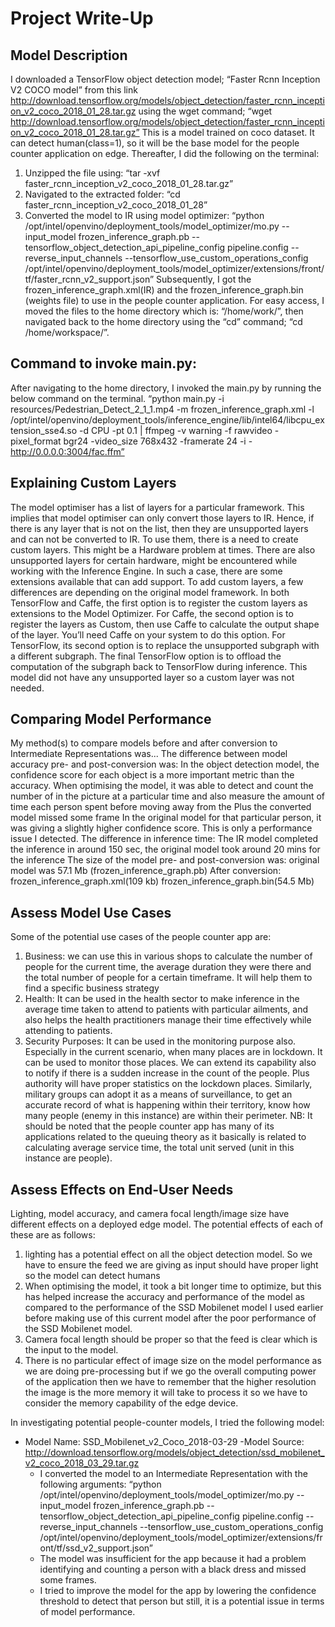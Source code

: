 # Project Write-Up
## Model Description
I downloaded a TensorFlow object detection model; “Faster Rcnn Inception V2 COCO model” from this link http://download.tensorflow.org/models/object_detection/faster_rcnn_inception_v2_coco_2018_01_28.tar.gz using the wget command; “wget http://download.tensorflow.org/models/object_detection/faster_rcnn_inception_v2_coco_2018_01_28.tar.gz”
This is a model trained on coco dataset. It can detect human(class=1), so it will be the base model for the people counter application on edge.
Thereafter, I did the following on the terminal:
1. Unzipped the file using: “tar -xvf faster_rcnn_inception_v2_coco_2018_01_28.tar.gz”
2. Navigated to the extracted folder: “cd faster_rcnn_inception_v2_coco_2018_01_28”
3. Converted the model to IR using model optimizer: “python /opt/intel/openvino/deployment_tools/model_optimizer/mo.py --input_model frozen_inference_graph.pb --tensorflow_object_detection_api_pipeline_config pipeline.config --reverse_input_channels --tensorflow_use_custom_operations_config /opt/intel/openvino/deployment_tools/model_optimizer/extensions/front/tf/faster_rcnn_v2_support.json”
Subsequently, I got the frozen_inference_graph.xml(IR) and the frozen_inference_graph.bin (weights file) to use in the people counter application. For easy access, I moved the files to the home directory which is: “/home/work/”, then navigated back to the home directory using the “cd” command; “cd /home/workspace/”.
## Command to invoke main.py: 
After navigating to the home directory, I invoked the main.py by running the below command on the terminal.
“python main.py -i resources/Pedestrian_Detect_2_1_1.mp4 -m frozen_inference_graph.xml -l /opt/intel/openvino/deployment_tools/inference_engine/lib/intel64/libcpu_extension_sse4.so -d CPU -pt 0.1 | ffmpeg -v warning -f rawvideo -pixel_format bgr24 -video_size 768x432 -framerate 24 -i - http://0.0.0.0:3004/fac.ffm”
## Explaining Custom Layers
The model optimiser has a list of layers for a particular framework. This implies that model optimiser can only convert those layers to IR. Hence, if there is any layer that is not on the list, then they are unsupported layers and can not be converted to IR. To use them, there is a need to create custom layers. This might be a Hardware problem at times. There are also unsupported layers for certain hardware, might be encountered while working with the Inference Engine. In such a case, there are some extensions available that can add support.
To add custom layers, a few differences are depending on the original model framework. In both TensorFlow and Caffe, the first option is to register the custom layers as extensions to the Model Optimizer.
For Caffe, the second option is to register the layers as Custom, then use Caffe to calculate the output shape of the layer. You’ll need Caffe on your system to do this option.
For TensorFlow, its second option is to replace the unsupported subgraph with a different subgraph. The final TensorFlow option is to offload the computation of the subgraph back to TensorFlow during inference.
This model did not have any unsupported layer so a custom layer was not needed.
## Comparing Model Performance
My method(s) to compare models before and after conversion to Intermediate Representations
was...
The difference between model accuracy pre- and post-conversion was:
In the object detection model, the confidence score for each object is a more important metric than the accuracy.
When optimising the model, it was able to detect and count the number of in the picture at a particular time and also measure the amount of time each person spent before moving away from the 
Plus the converted model missed some frame
In the original model for that particular person, it was giving a slightly higher confidence score. This is only a performance issue I detected. 
The difference in inference time:
The IR model  completed the inference in around 150 sec, the original model took around 20 mins for the inference
The size of the model pre- and post-conversion was:
original model was 57.1 Mb (frozen_inference_graph.pb)
After conversion:
frozen_inference_graph.xml(109 kb)
frozen_inference_graph.bin(54.5 Mb)
## Assess Model Use Cases
Some of the potential use cases of the people counter app are:
1. Business: we can use this in various shops to calculate the number of people for the current time, the average duration they were there and the total number of people for a certain timeframe. It will help them to find a specific business strategy 
2. Health: It can be used in the health sector to make inference in the average time taken to attend to patients with particular ailments, and also helps the health practitioners manage their time effectively while attending to patients.
3. Security Purposes: It can be used in the monitoring purpose also. Especially in the current scenario, when many places are in lockdown. It can be used to monitor those places. We can extend its capability also to notify if there is a sudden increase in the count of the people. Plus authority will have proper statistics on the lockdown places. Similarly, military groups can adopt it as a means of surveillance, to get an accurate record of what is happening within their territory, know how many people (enemy in this instance) are within their perimeter.
NB: 
It should be noted that the people counter app has many of its applications related to the queuing theory as it basically is related to calculating average service time, the total unit served (unit in this instance are people).
## Assess Effects on End-User Needs
Lighting, model accuracy, and camera focal length/image size have different effects on a
deployed edge model. The potential effects of each of these are as follows:
1. lighting has a potential effect on all the object detection model. So we have to ensure the feed we are giving as input should have proper light so the model can detect humans
2. When optimising the model, it took a bit longer time to optimize, but this has helped increase the accuracy and performance of the model as compared to the performance of the SSD Mobilenet model I used earlier before making use of this current model after the poor performance of the SSD Mobilenet model.
3. Camera focal length should be proper so that the feed is clear which is the input to the model. 
4. There is no particular effect of image size on the model performance as we are doing pre-processing but if we go the overall computing power of the application then we have to remember that the higher resolution the image is the more memory it will take to process it so we have to consider the memory capability of the edge device.

In investigating potential people-counter models, I tried the following model:
- Model Name: SSD_Mobilenet_v2_Coco_2018-03-29
  -Model Source: http://download.tensorflow.org/models/object_detection/ssd_mobilenet_v2_coco_2018_03_29.tar.gz 
  - I converted the model to an Intermediate Representation with the following arguments:
“python /opt/intel/openvino/deployment_tools/model_optimizer/mo.py --input_model frozen_inference_graph.pb --tensorflow_object_detection_api_pipeline_config pipeline.config --reverse_input_channels --tensorflow_use_custom_operations_config /opt/intel/openvino/deployment_tools/model_optimizer/extensions/front/tf/ssd_v2_support.json”
  - The model was insufficient for the app because it had a problem identifying and counting a person with a black dress and missed some frames.
  - I tried to improve the model for the app by lowering the confidence threshold to detect that person but still, it is a potential issue in terms of model performance. 
